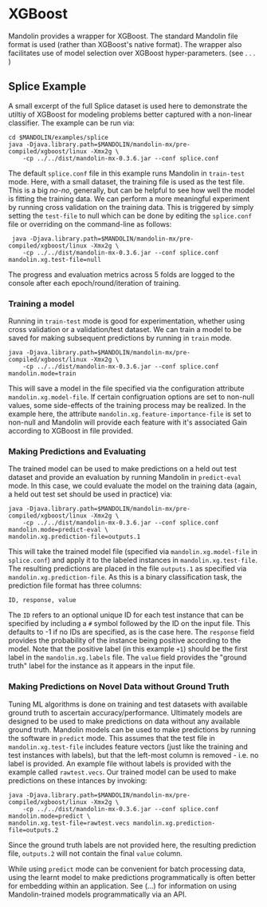 # XGBoost

Mandolin provides a wrapper for XGBoost.  The standard Mandolin file format is used (rather than XGBoost's native
format). The wrapper also facilitates use of model selection over XGBoost hyper-parameters. (see . . . )

## Splice Example

A small excerpt of the full Splice dataset is used here to demonstrate the utiltiy of XGBoost
for modeling problems better captured with a non-linear classifier. The example can be run via:

    cd $MANDOLIN/examples/splice
    java -Djava.library.path=$MANDOLIN/mandolin-mx/pre-compiled/xgboost/linux -Xmx2g \
        -cp ../../dist/mandolin-mx-0.3.6.jar --conf splice.conf

The default `splice.conf` file in this example runs Mandolin in `train-test` mode. Here, with a small dataset,
the training file is used as the test file.  This is a big *no-no*, generally, but can be helpful to see
how well the model is fitting the training data. We can perform a more meaningful experiment by running
cross validation on the training data. This is triggered by simply setting the `test-file` to null which can
be done by editing the `splice.conf` file or overriding on the command-line as follows:

     java -Djava.library.path=$MANDOLIN/mandolin-mx/pre-compiled/xgboost/linux -Xmx2g \
        -cp ../../dist/mandolin-mx-0.3.6.jar --conf splice.conf mandolin.xg.test-file=null

The progress and evaluation metrics across 5 folds are logged to the console after each epoch/round/iteration
of training.

### Training a model

Running in `train-test` mode is good for experimentation, whether using cross validation or a validation/test
dataset. We can train a model to be saved for making subsequent predictions by running in
`train` mode.

    java -Djava.library.path=$MANDOLIN/mandolin-mx/pre-compiled/xgboost/linux -Xmx2g \
        -cp ../../dist/mandolin-mx-0.3.6.jar --conf splice.conf mandolin.mode=train

This will save a model in the file specified via the configuration attribute `mandolin.xg.model-file`.
If certain configruation options are set to non-null values, some side-effects of the training
process may be realized. In the example here, the attribute `mandolin.xg.feature-importance-file`
is set to non-null and Mandolin will provide each feature with it's associated Gain
according to XGBoost in file provided.

### Making Predictions and Evaluating

The trained model can be used to make predictions on a held out test dataset and provide
an evaluation by running Mandolin in `predict-eval` mode.  In this case, we could evaluate
the model on the training data (again, a held out test set should be used in practice) via:

    java -Djava.library.path=$MANDOLIN/mandolin-mx/pre-compiled/xgboost/linux -Xmx2g \
        -cp ../../dist/mandolin-mx-0.3.6.jar --conf splice.conf mandolin.mode=predict-eval \
	mandolin.xg.prediction-file=outputs.1

This will take the trained model file (specified via `mandolin.xg.model-file` in `splice.conf`)
and apply it to the labeled instances in `mandolin.xg.test-file`. The resulting predictions
are placed in the file `outputs.1` as specified via
`mandolin.xg.prediction-file`. As this is a binary classification task, the prediction file
format has three columns:

    ID, response, value

The `ID` refers to an optional unique ID for each test instance that can be specified by including
a `#` symbol followed by the ID on the input file.   This defaults to -1 if no IDs are specified,
as is the case here.  The `response` field provides the probability of the instance being
positive according to the model. Note that the positive label (in this example `+1`) should
be the first label in the `mandolin.xg.labels` file. The `value` field provides the "ground truth" label
for the instance as it appears in the input file.

### Making Predictions on Novel Data without Ground Truth

Tuning ML algorithms is done on training and test datasets with available ground truth to ascertain
accuracy/performance. Ultimately models are designed to be used to make predictions on data
without any available ground truth.  Mandolin models can be used to make predictions by running
the software in `predict` mode. This assumes that the test file in `mandolin.xg.test-file` includes
feature vectors (just like the training and test instances with labels), but that the left-most
column is removed - i.e. no label is provided. An example file without labels is provided with the example
called `rawtest.vecs`. Our trained model can be used to make predictions on these intances by invoking:

    java -Djava.library.path=$MANDOLIN/mandolin-mx/pre-compiled/xgboost/linux -Xmx2g \
        -cp ../../dist/mandolin-mx-0.3.6.jar --conf splice.conf mandolin.mode=predict \
	mandolin.xg.test-file=rawtest.vecs mandolin.xg.prediction-file=outputs.2

Since the ground truth labels are not provided here, the resulting prediction file, `outputs.2`
will not contain the final `value` column.

While using `predict` mode can be convenient for batch processing data, using the learnt model
to make predictions programmatically is often better for embedding within an application.
See (...) for information on using Mandolin-trained models programmatically via an API.